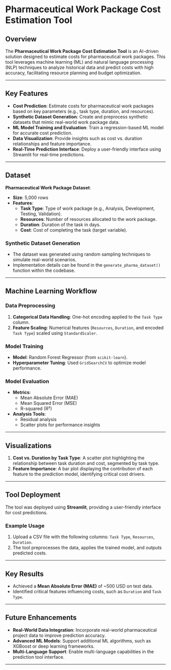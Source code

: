 # Pharmaceutical Work Package Cost Estimation Tool

## Overview
The **Pharmaceutical Work Package Cost Estimation Tool** is an AI-driven solution designed to estimate costs for pharmaceutical work packages. This tool leverages machine learning (ML) and natural language processing (NLP) techniques to analyze historical data and predict costs with high accuracy, facilitating resource planning and budget optimization.

---

## Key Features
- **Cost Prediction**: Estimate costs for pharmaceutical work packages based on key parameters (e.g., task type, duration, and resources).
- **Synthetic Dataset Generation**: Create and preprocess synthetic datasets that mimic real-world work package data.
- **ML Model Training and Evaluation**: Train a regression-based ML model for accurate cost prediction.
- **Data Visualization**: Provide insights such as cost vs. duration relationships and feature importance.
- **Real-Time Prediction Interface**: Deploy a user-friendly interface using Streamlit for real-time predictions.

---

## Dataset
**Pharmaceutical Work Package Dataset**:
- **Size**: 5,000 rows
- **Features**:
  - **Task Type**: Type of work package (e.g., Analysis, Development, Testing, Validation).
  - **Resources**: Number of resources allocated to the work package.
  - **Duration**: Duration of the task in days.
  - **Cost**: Cost of completing the task (target variable).

### Synthetic Dataset Generation
- The dataset was generated using random sampling techniques to simulate real-world scenarios.
- Implementation details can be found in the `generate_pharma_dataset()` function within the codebase.

---

## Machine Learning Workflow

### Data Preprocessing
1. **Categorical Data Handling**: One-hot encoding applied to the `Task Type` column.
2. **Feature Scaling**: Numerical features (`Resources`, `Duration`, and encoded `Task Type`) scaled using `StandardScaler`.

### Model Training
- **Model**: Random Forest Regressor (from `scikit-learn`).
- **Hyperparameter Tuning**: Used `GridSearchCV` to optimize model performance.

### Model Evaluation
- **Metrics**:
  - Mean Absolute Error (MAE)
  - Mean Squared Error (MSE)
  - R-squared (R²)
- **Analysis Tools**:
  - Residual analysis
  - Scatter plots for performance insights

---

## Visualizations
1. **Cost vs. Duration by Task Type**: A scatter plot highlighting the relationship between task duration and cost, segmented by task type.
2. **Feature Importance**: A bar plot displaying the contribution of each feature to the prediction model, identifying critical cost drivers.

---

## Tool Deployment
The tool was deployed using **Streamlit**, providing a user-friendly interface for cost predictions.

### Example Usage
1. Upload a CSV file with the following columns: `Task Type`, `Resources`, `Duration`.
2. The tool preprocesses the data, applies the trained model, and outputs predicted costs.

---

## Key Results
- Achieved a **Mean Absolute Error (MAE)** of ~500 USD on test data.
- Identified critical features influencing costs, such as `Duration` and `Task Type`.

---

## Future Enhancements
- **Real-World Data Integration**: Incorporate real-world pharmaceutical project data to improve prediction accuracy.
- **Advanced ML Models**: Support additional ML algorithms, such as XGBoost or deep learning frameworks.
- **Multi-Language Support**: Enable multi-language capabilities in the prediction tool interface.

---
